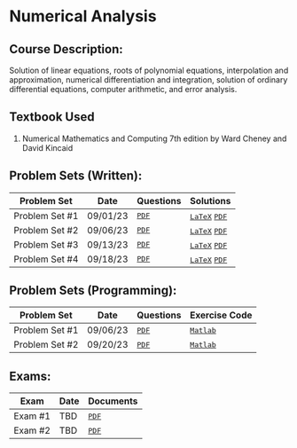 # Numerical Analysis
## Course Description: 
Solution of linear equations, roots of polynomial equations, interpolation and approximation, numerical differentiation and integration, solution of ordinary differential equations, computer arithmetic, and error analysis.

## Textbook Used
1. Numerical Mathematics and Computing 7th edition by Ward Cheney and David Kincaid

## Problem Sets (Written):
| Problem Set | Date | Questions | Solutions |
| -------- | ---- | ---------- | ----------- |
| Problem Set #1 | 09/01/23 | <kbd>[PDF](https://github.com/hunterjmatthews/Undergraduate-Classes/blob/main/Numerical%20Analysis/Problem%20Sets/Written/Problem%20Set%201/Problem%20Set%201.pdf)</kbd> | <kbd>[LaTeX]()</kbd> <kbd>[PDF](https://github.com/hunterjmatthews/Undergraduate-Classes/blob/main/Numerical%20Analysis/Problem%20Sets/Written/Problem%20Set%201/Problem%20Set%201%20Sol.pdf)</kbd> |
| Problem Set #2 | 09/06/23 | <kbd>[PDF](https://github.com/hunterjmatthews/Undergraduate-Classes/blob/main/Numerical%20Analysis/Problem%20Sets/Written/Problem%20Set%202/Problem%20Set%202.pdf)</kbd> | <kbd>[LaTeX]()</kbd> <kbd>[PDF](https://github.com/hunterjmatthews/Undergraduate-Classes/blob/main/Numerical%20Analysis/Problem%20Sets/Written/Problem%20Set%202/Problem%20Set%202%20Sol.pdf)</kbd> |
| Problem Set #3 | 09/13/23 | <kbd>[PDF](https://github.com/hunterjmatthews/Undergraduate-Classes/blob/main/Numerical%20Analysis/Problem%20Sets/Written/Problem%20Set%203/Problem%20Set%203.pdf)</kbd> | <kbd>[LaTeX]()</kbd> <kbd>[PDF]()</kbd> |
| Problem Set #4 | 09/18/23 | <kbd>[PDF](https://github.com/hunterjmatthews/Undergraduate-Classes/blob/main/Numerical%20Analysis/Problem%20Sets/Written/Problem%20Set%204/Problem%20Set%204.pdf)</kbd> | <kbd>[LaTeX]()</kbd> <kbd>[PDF]()</kbd> |

## Problem Sets (Programming):
| Problem Set | Date | Questions | Exercise Code |
| -------- | ---- | ---------- | --------------- |
| Problem Set #1 | 09/06/23 | <kbd>[PDF](https://github.com/hunterjmatthews/Undergraduate-Classes/blob/main/Numerical%20Analysis/Problem%20Sets/Programming/Programming%20Set%201/Programming%20Problem%20Set%201.pdf)</kbd> | <kbd>[Matlab](https://github.com/hunterjmatthews/Undergraduate-Classes/blob/main/Numerical%20Analysis/Problem%20Sets/Programming/Programming%20Set%201/problemset1.m)</kbd> |
| Problem Set #2 | 09/20/23 | <kbd>[PDF](https://github.com/hunterjmatthews/Undergraduate-Classes/blob/main/Numerical%20Analysis/Problem%20Sets/Programming/Programming%20Set%202/Programming%20Problem%20Set%202.pdf)</kbd> | <kbd>[Matlab](https://github.com/hunterjmatthews/Undergraduate-Classes/blob/main/Numerical%20Analysis/Problem%20Sets/Programming/Programming%20Set%202/chw2.m)</kbd>

## Exams:
| Exam | Date | Documents |
| ---- | ---- | --------- |
| Exam #1 | TBD | <kbd>[PDF]()</kbd> |
| Exam #2 | TBD | <kbd>[PDF]()</kbd> |
